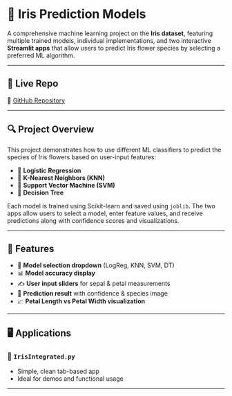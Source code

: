 # 🌸 Iris Prediction Models

A comprehensive machine learning project on the **Iris dataset**, featuring multiple trained models, individual implementations, and two interactive **Streamlit apps** that allow users to predict Iris flower species by selecting a preferred ML algorithm.

---

## 🚀 Live Repo  
🔗 [GitHub Repository](https://github.com/Weird-ragazzo/IrisPredictionModels)

---


## 🔍 Project Overview

This project demonstrates how to use different ML classifiers to predict the species of Iris flowers based on user-input features:

- 🌸 **Logistic Regression**
- 🌺 **K-Nearest Neighbors (KNN)**
- 🌷 **Support Vector Machine (SVM)**
- 🌳 **Decision Tree**

Each model is trained using Scikit-learn and saved using `joblib`. The two apps allow users to select a model, enter feature values, and receive predictions along with confidence scores and visualizations.

---

## 🌿 Features

- 🔘 **Model selection dropdown** (LogReg, KNN, SVM, DT)
- 📊 **Model accuracy display**
- ✍️ **User input sliders** for sepal & petal measurements
- 🎯 **Prediction result** with confidence & species image
- 📈 **Petal Length vs Petal Width visualization**

---

## 🖥️ Applications

### 🔹 `IrisIntegrated.py`
- Simple, clean tab-based app
- Ideal for demos and functional usage

---
